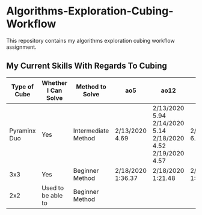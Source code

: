 # Algorithms-Exploration-Cubing-Workflow
This repository contains my algorithms exploration cubing workflow assignment. 

<h2>My Current Skills With Regards To Cubing</h2>

| Type of Cube | Whether I Can Solve | Method to Solve |        ao5       |        ao12      |      ao25      |
| ------------ | ------------------- | --------------- | ---------------- | ---------------- | -------------- |
| Pyraminx Duo | Yes | Intermediate Method | 2/13/2020 4.69 | 2/13/2020 5.94<br/> 2/14/2020 5.14<br/> 2/18/2020 4.52<br/> 2/19/2020 4.57| 2/14/2020 6.19 |
| 3x3 | Yes | Beginner Method | 2/18/2020 1:36.37 | 2/18/2020 1:21.48 | 2/19/2020 1:21.03 |
| 2x2 | Used to be able to | Beginner Method | 
